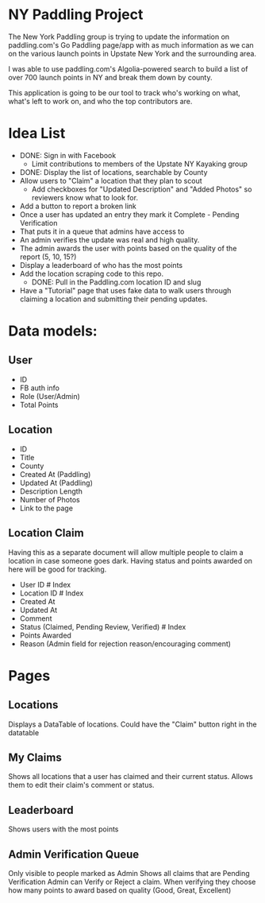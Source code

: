 # NY Paddling Project

The New York Paddling group is trying to update the information on paddling.com's Go Paddling page/app with as much information as we can on the various launch points in Upstate New York and the surrounding area.

I was able to use paddling.com's Algolia-powered search to build a list of over 700 launch points in NY and break them down by county.

This application is going to be our tool to track who's working on what, what's left to work on, and who the top contributors are.

# Idea List
- DONE: Sign in with Facebook
    - Limit contributions to members of the Upstate NY Kayaking group
- DONE: Display the list of locations, searchable by County
- Allow users to "Claim" a location that they plan to scout
    - Add checkboxes for "Updated Description" and "Added Photos" so reviewers know what to look for. 
- Add a button to report a broken link
- Once a user has updated an entry they mark it Complete - Pending Verification
- That puts it in a queue that admins have access to
- An admin verifies the update was real and high quality.
- The admin awards the user with points based on the quality of the report (5, 10, 15?)
- Display a leaderboard of who has the most points
- Add the location scraping code to this repo.
    - DONE: Pull in the Paddling.com location ID and slug
- Have a "Tutorial" page that uses fake data to walk users through claiming a location and submitting their pending updates.

# Data models:

## User
- ID
- FB auth info
- Role (User/Admin)
- Total Points

## Location
- ID
- Title
- County
- Created At (Paddling)
- Updated At (Paddling)
- Description Length
- Number of Photos
- Link to the page

## Location Claim
Having this as a separate document will allow multiple people to claim a location in case someone goes dark. Having status and points awarded on here will be good for tracking.
- User ID           # Index
- Location ID       # Index
- Created At
- Updated At
- Comment
- Status (Claimed, Pending Review, Verified)    # Index
- Points Awarded
- Reason (Admin field for rejection reason/encouraging comment)

# Pages

## Locations
Displays a DataTable of locations.
Could have the "Claim" button right in the datatable

## My Claims
Shows all locations that a user has claimed and their current status. Allows them to edit their claim's comment or status.

## Leaderboard
Shows users with the most points

## Admin Verification Queue
Only visible to people marked as Admin
Shows all claims that are Pending Verification
Admin can Verify or Reject a claim.
When verifying they choose how many points to award based on quality (Good, Great, Excellent)
